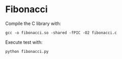 # Fibonacci

Compile the C library with:

```
gcc -o fibonacci.so -shared -fPIC -O2 fibonacci.c
```

Execute test with:

```
python fibonacci.py
```
